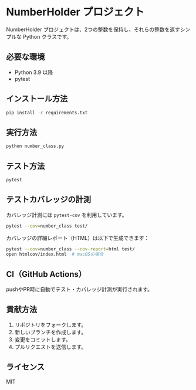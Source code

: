 # NumberHolder プロジェクト

NumberHolder プロジェクトは、2つの整数を保持し、それらの整数を返すシンプルな Python クラスです。

## 必要な環境

*   Python 3.9 以降
*   pytest

## インストール方法

```bash
pip install -r requirements.txt
```

## 実行方法

```bash
python number_class.py
```

## テスト方法

```bash
pytest
```

## テストカバレッジの計測

カバレッジ計測には `pytest-cov` を利用しています。

```bash
pytest --cov=number_class test/
```

カバレッジの詳細レポート（HTML）は以下で生成できます：

```bash
pytest --cov=number_class --cov-report=html test/
open htmlcov/index.html  # macOSの場合
```

## CI（GitHub Actions）

pushやPR時に自動でテスト・カバレッジ計測が実行されます。

## 貢献方法

1.  リポジトリをフォークします。
2.  新しいブランチを作成します。
3.  変更をコミットします。
4.  プルリクエストを送信します。

## ライセンス

MIT
